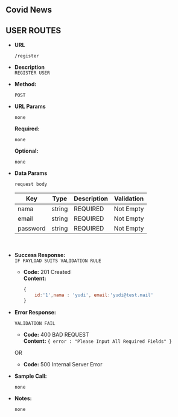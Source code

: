 **Covid News**
----
USER ROUTES
--------------------------
* **URL**

  `/register`

* **Description** <br />
`REGISTER USER`

* **Method:**
  
  `POST`

*  **URL Params**

   `none`

   **Required:**
 
   `none`

   **Optional:**
 
   `none`

* **Data Params**

  `request body`

    | Key        | Type       | Description|Validation|
    |----------- |------      |------------|----------|
    |nama        |string      |REQUIRED    |Not Empty
    |email       |string      |REQUIRED    |Not Empty
    |password    |string      |REQUIRED    |Not Empty
<br/>

* **Success Response:**<br />
    `IF PAYLOAD SUITS VALIDATION RULE`
  * **Code:** 201 Created <br />
    **Content:** <br />
    ```javascript
    {
        id:'1',nama : 'yudi', email:'yudi@test.mail'
    }
    ```
 
* **Error Response:**

  `VALIDATION FAIL`

  * **Code:** 400 BAD REQUEST <br />
    **Content:** `{ error : "Please Input All Required Fields" }`

  OR

  * **Code:** 500 Internal Server Error <br />
    

* **Sample Call:**

  `none`

* **Notes:**

  `none`